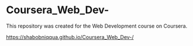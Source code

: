 # Coursera_Web_Dev-
This repository was created for the Web Development course on Coursera.

https://shabobniqqua.github.io/Coursera_Web_Dev-/
